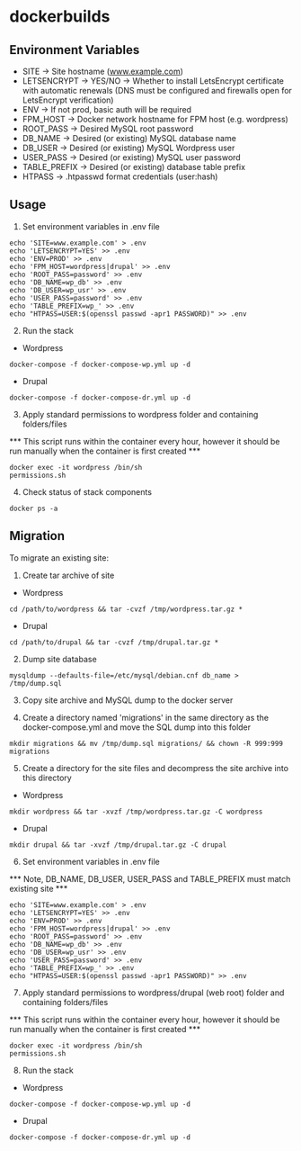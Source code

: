 # dockerbuilds

## Environment Variables ##

 - SITE -> Site hostname (www.example.com)
 - LETSENCRYPT -> YES/NO -> Whether to install LetsEncrypt certificate with automatic renewals (DNS must be configured and firewalls open for LetsEncrypt verification)
 - ENV -> If not prod, basic auth will be required
 - FPM_HOST -> Docker network hostname for FPM host (e.g. wordpress)
 - ROOT_PASS -> Desired MySQL root password
 - DB_NAME -> Desired (or existing) MySQL database name
 - DB_USER -> Desired (or existing) MySQL Wordpress user
 - USER_PASS -> Desired (or existing) MySQL user password
 - TABLE_PREFIX -> Desired (or existing) database table prefix
 - HTPASS -> .htpasswd format credentials (user:hash)

## Usage ##

1. Set environment variables in .env file

```console
echo 'SITE=www.example.com' > .env
echo 'LETSENCRYPT=YES' >> .env
echo 'ENV=PROD' >> .env
echo 'FPM_HOST=wordpress|drupal' >> .env
echo 'ROOT_PASS=password' >> .env
echo 'DB_NAME=wp_db' >> .env
echo 'DB_USER=wp_usr' >> .env
echo 'USER_PASS=password' >> .env
echo 'TABLE_PREFIX=wp_' >> .env
echo "HTPASS=USER:$(openssl passwd -apr1 PASSWORD)" >> .env
```

2. Run the stack

- Wordpress
```console
docker-compose -f docker-compose-wp.yml up -d
```
- Drupal
```console
docker-compose -f docker-compose-dr.yml up -d
```

3. Apply standard permissions to wordpress folder and containing folders/files

*** This script runs within the container every hour, however it should be run manually when the container is first created ***

```console
docker exec -it wordpress /bin/sh
permissions.sh
```

4. Check status of stack components

```console
docker ps -a
```

## Migration ##

To migrate an existing site:

1. Create tar archive of site

- Wordpress
```console
cd /path/to/wordpress && tar -cvzf /tmp/wordpress.tar.gz *
```
- Drupal
```console
cd /path/to/drupal && tar -cvzf /tmp/drupal.tar.gz *
```

2. Dump site database

```console
mysqldump --defaults-file=/etc/mysql/debian.cnf db_name > /tmp/dump.sql
```

3. Copy site archive and MySQL dump to the docker server

4. Create a directory named 'migrations' in the same directory as the docker-compose.yml and move the SQL dump into this folder

```console
mkdir migrations && mv /tmp/dump.sql migrations/ && chown -R 999:999 migrations
```

5. Create a directory for the site files and decompress the site archive into this directory

- Wordpress
```console
mkdir wordpress && tar -xvzf /tmp/wordpress.tar.gz -C wordpress
```
- Drupal
```console
mkdir drupal && tar -xvzf /tmp/drupal.tar.gz -C drupal
```

6. Set environment variables in .env file

*** Note, DB_NAME, DB_USER, USER_PASS and TABLE_PREFIX must match existing site ***

```console
echo 'SITE=www.example.com' > .env
echo 'LETSENCRYPT=YES' >> .env
echo 'ENV=PROD' >> .env
echo 'FPM_HOST=wordpress|drupal' >> .env
echo 'ROOT_PASS=password' >> .env
echo 'DB_NAME=wp_db' >> .env
echo 'DB_USER=wp_usr' >> .env
echo 'USER_PASS=password' >> .env
echo 'TABLE_PREFIX=wp_' >> .env
echo "HTPASS=USER:$(openssl passwd -apr1 PASSWORD)" >> .env
```

7. Apply standard permissions to wordpress/drupal (web root) folder and containing folders/files

*** This script runs within the container every hour, however it should be run manually when the container is first created ***

```console
docker exec -it wordpress /bin/sh
permissions.sh
```

8. Run the stack

- Wordpress
```console
docker-compose -f docker-compose-wp.yml up -d
```
- Drupal
```console
docker-compose -f docker-compose-dr.yml up -d
```

